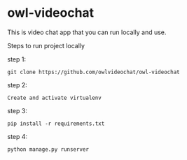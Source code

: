 # owl-videochat

This is video chat app that you can run locally and use.

Steps to run project locally

step 1:

```
git clone https://github.com/owlvideochat/owl-videochat
```

step 2:
```
Create and activate virtualenv
```
step 3:
```
pip install -r requirements.txt
```
step 4:
```
python manage.py runserver
```
